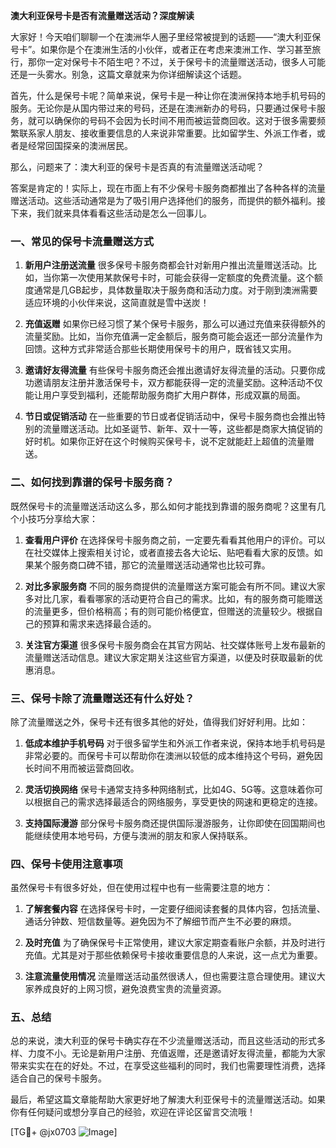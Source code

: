 **澳大利亚保号卡是否有流量赠送活动？深度解读**

大家好！今天咱们聊聊一个在澳洲华人圈子里经常被提到的话题——“澳大利亚保号卡”。如果你是个在澳洲生活的小伙伴，或者正在考虑来澳洲工作、学习甚至旅行，那你一定对保号卡不陌生吧？不过，关于保号卡的流量赠送活动，很多人可能还是一头雾水。别急，这篇文章就来为你详细解读这个话题。

首先，什么是保号卡呢？简单来说，保号卡是一种让你在澳洲保持本地手机号码的服务。无论你是从国内带过来的号码，还是在澳洲新办的号码，只要通过保号卡服务，就可以确保你的号码不会因为长时间不用而被运营商回收。这对于很多需要频繁联系家人朋友、接收重要信息的人来说非常重要。比如留学生、外派工作者，或者是经常回国探亲的澳洲居民。

那么，问题来了：澳大利亚的保号卡是否真的有流量赠送活动呢？

答案是肯定的！实际上，现在市面上有不少保号卡服务商都推出了各种各样的流量赠送活动。这些活动通常是为了吸引用户选择他们的服务，而提供的额外福利。接下来，我们就来具体看看这些活动是怎么一回事儿。

### 一、常见的保号卡流量赠送方式

1. **新用户注册送流量**
   很多保号卡服务商都会针对新用户推出流量赠送活动。比如，当你第一次使用某款保号卡时，可能会获得一定额度的免费流量。这个额度通常是几GB起步，具体数量取决于服务商和活动力度。对于刚到澳洲需要适应环境的小伙伴来说，这简直就是雪中送炭！

2. **充值返赠**
   如果你已经习惯了某个保号卡服务，那么可以通过充值来获得额外的流量奖励。比如，当你充值满一定金额后，服务商可能会返还一部分流量作为回馈。这种方式非常适合那些长期使用保号卡的用户，既省钱又实用。

3. **邀请好友得流量**
   有些保号卡服务商还会推出邀请好友得流量的活动。只要你成功邀请朋友注册并激活保号卡，双方都能获得一定的流量奖励。这种活动不仅能让用户享受到福利，还能帮助服务商扩大用户群体，形成双赢的局面。

4. **节日或促销活动**
   在一些重要的节日或者促销活动中，保号卡服务商也会推出特别的流量赠送活动。比如圣诞节、新年、双十一等，这些都是商家大搞促销的好时机。如果你正好在这个时候购买保号卡，说不定就能赶上超值的流量赠送。

### 二、如何找到靠谱的保号卡服务商？

既然保号卡的流量赠送活动这么多，那么如何才能找到靠谱的服务商呢？这里有几个小技巧分享给大家：

1. **查看用户评价**
   在选择保号卡服务商之前，一定要先看看其他用户的评价。可以在社交媒体上搜索相关讨论，或者直接去各大论坛、贴吧看看大家的反馈。如果某个服务商口碑不错，那它的流量赠送活动通常也比较可靠。

2. **对比多家服务商**
   不同的服务商提供的流量赠送方案可能会有所不同。建议大家多对比几家，看看哪家的活动更符合自己的需求。比如，有的服务商可能赠送的流量更多，但价格稍高；有的则可能价格便宜，但赠送的流量较少。根据自己的预算和需求来选择最合适的。

3. **关注官方渠道**
   很多保号卡服务商会在其官方网站、社交媒体账号上发布最新的流量赠送活动信息。建议大家定期关注这些官方渠道，以便及时获取最新的优惠消息。

### 三、保号卡除了流量赠送还有什么好处？

除了流量赠送之外，保号卡还有很多其他的好处，值得我们好好利用。比如：

1. **低成本维护手机号码**
   对于很多留学生和外派工作者来说，保持本地手机号码是非常必要的。而保号卡可以帮助你在澳洲以较低的成本维持这个号码，避免因长时间不用而被运营商回收。

2. **灵活切换网络**
   保号卡通常支持多种网络制式，比如4G、5G等。这意味着你可以根据自己的需求选择最适合的网络服务，享受更快的网速和更稳定的连接。

3. **支持国际漫游**
   部分保号卡服务商还提供国际漫游服务，让你即使在回国期间也能继续使用本地号码，方便与澳洲的朋友和家人保持联系。

### 四、保号卡使用注意事项

虽然保号卡有很多好处，但在使用过程中也有一些需要注意的地方：

1. **了解套餐内容**
   在选择保号卡时，一定要仔细阅读套餐的具体内容，包括流量、通话分钟数、短信数量等。避免因为不了解细节而产生不必要的麻烦。

2. **及时充值**
   为了确保保号卡正常使用，建议大家定期查看账户余额，并及时进行充值。尤其是对于那些依赖保号卡接收重要信息的人来说，这一点尤为重要。

3. **注意流量使用情况**
   流量赠送活动虽然很诱人，但也需要注意合理使用。建议大家养成良好的上网习惯，避免浪费宝贵的流量资源。

### 五、总结

总的来说，澳大利亚的保号卡确实存在不少流量赠送活动，而且这些活动的形式多样、力度不小。无论是新用户注册、充值返赠，还是邀请好友得流量，都能为大家带来实实在在的好处。不过，在享受这些福利的同时，我们也需要理性消费，选择适合自己的保号卡服务。

最后，希望这篇文章能帮助大家更好地了解澳大利亚保号卡的流量赠送活动。如果你有任何疑问或想分享自己的经验，欢迎在评论区留言交流哦！

[TG💪+ @jx0703 ![Image](https://github.com/user-attachments/assets/dbca1d08-cadb-493c-b0ec-ad6f7a83f270)]